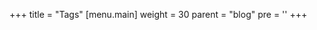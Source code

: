 +++
title = "Tags"
[menu.main]
  weight = 30
  parent = "blog"
  pre = '<i class="fas fa-fw fa-tags"></i>'
+++
